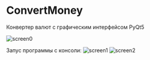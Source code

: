 # ConvertMoney
Конвертер валют с графическим интерфейсом PyQt5

![screen0](https://user-images.githubusercontent.com/36957591/134535906-a72afa66-d939-403a-a2f3-1bbfd7f2915f.png)


Запус программы с консоли:
![screen1](https://user-images.githubusercontent.com/36957591/134535631-acb3f8f1-3050-4116-8b53-58270ef15ccd.png)
![screen2](https://user-images.githubusercontent.com/36957591/134535729-82e2a0ed-a370-4bb6-a985-25ea67fc3644.png)
